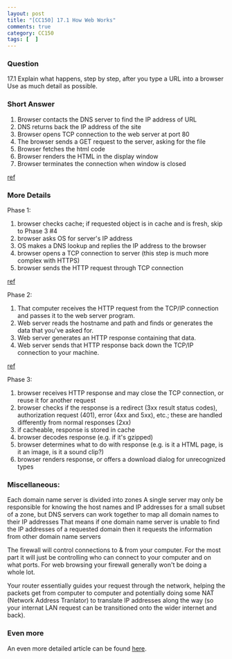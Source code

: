 ```yaml
---
layout: post
title: "[CC150] 17.1 How Web Works"
comments: true
category: CC150
tags: [  ]
---
```


### Question 

17.1 Explain what happens, step by step, after you type a URL into a browser Use as much detail as possible. 

### Short Answer

1. Browser contacts the DNS server to find the IP address of URL
1. DNS returns back the IP address of the site
1. Browser opens TCP connection to the web server at port 80
1. The browser sends a GET request to the server, asking for the file 
1. Browser fetches the html code 
1. Browser renders the HTML in the display window
1. Browser terminates the connection when window is closed

[ref](http://superuser.com/q/157408)

### More Details

Phase 1: 

1. browser checks cache; if requested object is in cache and is fresh, skip to Phase 3 #4
1. browser asks OS for server's IP address
1. OS makes a DNS lookup and replies the IP address to the browser
1. browser opens a TCP connection to server (this step is much more complex with HTTPS)
1. browser sends the HTTP request through TCP connection

[ref](http://stackoverflow.com/a/2092602)

Phase 2: 

1. That computer receives the HTTP request from the TCP/IP connection and passes it to the web server program.
1. Web server reads the hostname and path and finds or generates the data that you've asked for.
1. Web server generates an HTTP response containing that data.
1. Web server sends that HTTP response back down the TCP/IP connection to your machine.

[ref](http://superuser.com/a/31474)

Phase 3: 

1. browser receives HTTP response and may close the TCP connection, or reuse it for another request
1. browser checks if the response is a redirect (3xx result status codes), authorization request (401), error (4xx and 5xx), etc.; these are handled differently from normal responses (2xx)
1. if cacheable, response is stored in cache
1. browser decodes response (e.g. if it's gzipped)
1. browser determines what to do with response (e.g. is it a HTML page, is it an image, is it a sound clip?)
1. browser renders response, or offers a download dialog for unrecognized types

### Miscellaneous:

Each domain name server is divided into zones A single server may only be responsible for knowing the host names and IP addresses for a small subset of a zone, but DNS servers can work together to map all domain names to their IP addresses That means if one domain name server is unable to find the IP addresses of a requested domain then it requests the information from other domain name servers

The firewall will control connections to & from your computer. For the most part it will just be controlling who can connect to your computer and on what ports. For web browsing your firewall generally won't be doing a whole lot.

Your router essentially guides your request through the network, helping the packets get from computer to computer and potentially doing some NAT (Network Address Tranlator) to translate IP addresses along the way (so your internat LAN request can be transitioned onto the wider internet and back).

### Even more

An even more detailed article can be found [here](http://www.garshol.priv.no/download/text/http-tut.html). 
